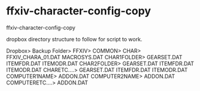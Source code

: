 # ffxiv-character-config-copy
ffxiv-character-config-copy


dropbox directory structure to follow for script to work.


Dropbox>
  Backup Folder>
    FFXIV>
      COMMON>
        CHAR>
        FFXIV_CHARA_01.DAT
        MACROSYS.DAT
      CHAR1FOLDER>
        GEARSET.DAT
        ITEMFDR.DAT
        ITEMODR.DAT
      CHAR2FOLDER>
        GEARSET.DAT
        ITEMFDR.DAT
        ITEMODR.DAT
      CHARETC....>
        GEARSET.DAT
        ITEMFDR.DAT
        ITEMODR.DAT
      COMPUTER1NAME>
        ADDON.DAT
      COMPUTER2NAME>
        ADDON.DAT
      COMPUTERETC....>
        ADDON.DAT

      
                      
                      
